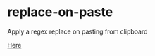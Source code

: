 # replace-on-paste
Apply a regex replace on pasting from clipboard


<a href="http://rawgit.com/MrP/replace-on-paste/master/index.html">Here</a>